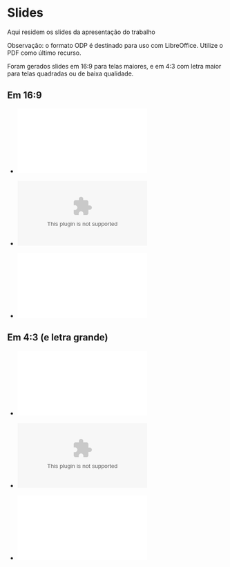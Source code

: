 
# Slides

Aqui residem os slides da apresentação do trabalho

Observação: o formato ODP é destinado para uso com LibreOffice. Utilize o PDF como último recurso.

Foram gerados slides em 16:9 para telas maiores, e em 4:3 com letra maior para telas quadradas ou de baixa qualidade.

## Em 16:9

- ![Formato Open Document Presentation (ODP)](16x9/Slides%20Karatsuba%20e%20Coin%20Change.odp)

- ![Formato PPTX](16x9/Slides%20Karatsuba%20e%20Coin%20Change.pptx)

- ![Formato PDF](16x9/Slides%20Karatsuba%20e%20Coin%20Change.pdf)

## Em 4:3 (e letra grande)

- ![Formato Open Document Presentation (ODP)](4x3/Slides%20Karatsuba%20e%20Coin%20Change.odp)

- ![Formato PPTX](4x3/Slides%20Karatsuba%20e%20Coin%20Change.pptx)

- ![Formato PDF](4x3/Slides%20Karatsuba%20e%20Coin%20Change.pdf)

